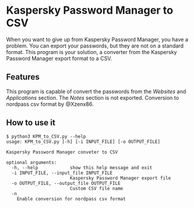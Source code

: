 # Kaspersky Password Manager to CSV

When you want to give up from Kaspersky Password Manager, you have a problem. You can export your passwords, but they are not on a standard format. This program is your solution, a converter from the Kaspersky Password Manager export format to a CSV.

## Features
This program is capable of convert the passwords from the *Websites* and *Applications* section. 
The *Notes* section is not exported.
Conversion to nordpass csv format by @Xzenx86.

## How to use it
```
$ python3 KPM_to_CSV.py --help
usage: KPM_to_CSV.py [-h] [-i INPUT_FILE] [-o OUTPUT_FILE]

Kaspersky Password Manager conveter to CSV

optional arguments:
  -h, --help            show this help message and exit
  -i INPUT_FILE, --input_file INPUT_FILE
                        Kaspersky Password Manager export file
  -o OUTPUT_FILE, --output_file OUTPUT_FILE
                        Custom CSV file name
  -n
    Enable conversion for nordpass csv format
```

